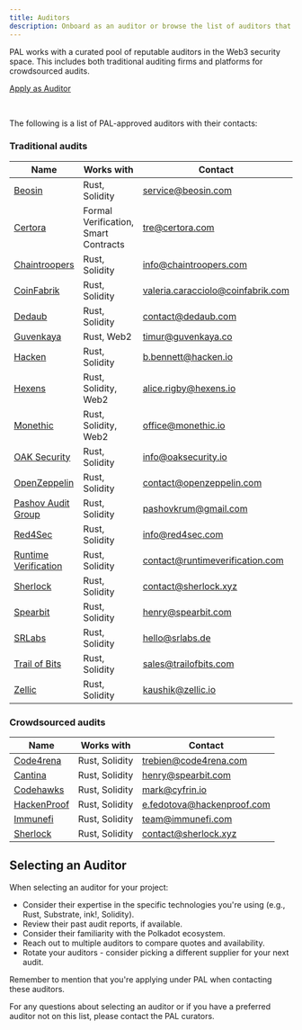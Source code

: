```yaml
---
title: Auditors
description: Onboard as an auditor or browse the list of auditors that cooperate with PAL
---
```


PAL works with a curated pool of reputable auditors in the Web3 security space. This includes both traditional auditing firms and platforms for crowdsourced audits.

<div class="fundingButton">
  <a href="https://forms.gle/7G1sA3jKTpbuQ7Qi6" target="_blank" class="button button--primary">
    <p class="innerButtonText"> Apply as Auditor </p>
  </a>
</div>
<br/>

The following is a list of PAL-approved auditors with their contacts:

### Traditional audits
| Name                                                    | Works with                           | Contact                           |
|---------------------------------------------------------|--------------------------------------|-----------------------------------|
| [Beosin](https://beosin.com)                            | Rust, Solidity                       | service@beosin.com                |
| [Certora](https://www.certora.com/)                     | Formal Verification, Smart Contracts | tre@certora.com                   |
| [Chaintroopers](https://chaintroopers.com)              | Rust, Solidity                       | info@chaintroopers.com            |
| [CoinFabrik](https://coinfabrik.com)                    | Rust, Solidity                       | valeria.caracciolo@coinfabrik.com |
| [Dedaub](https://dedaub.com)                            | Rust, Solidity                       | contact@dedaub.com                |
| [Guvenkaya](https://www.guvenkaya.co/)                  | Rust, Web2                           | timur@guvenkaya.co                |
| [Hacken](https://hacken.io)                             | Rust, Solidity                       | b.bennett@hacken.io               |
| [Hexens](https://hexens.io/)                            | Rust, Solidity, Web2                 | alice.rigby@hexens.io             |
| [Monethic](https://monethic.io/)                        | Rust, Solidity, Web2                 | office@monethic.io                | 
| [OAK Security](https://oaksecurity.io)                  | Rust, Solidity                       | info@oaksecurity.io               |
| [OpenZeppelin](https://openzeppelin.com)                | Rust, Solidity                       | contact@openzeppelin.com          |
| [Pashov Audit Group](https://www.pashov.net/)           | Rust, Solidity                       | pashovkrum@gmail.com              |
| [Red4Sec](https://red4sec.com)                          | Rust, Solidity                       | info@red4sec.com                  |
| [Runtime Verification](https://runtimeverification.com) | Rust, Solidity                       | contact@runtimeverification.com   |
| [Sherlock](https://sherlock.xyz)                        | Rust, Solidity                       | contact@sherlock.xyz              |
| [Spearbit](https://spearbit.com)                        | Rust, Solidity                       | henry@spearbit.com                |
| [SRLabs](https://srlabs.de)                             | Rust, Solidity                       | hello@srlabs.de                   |
| [Trail of Bits](https://trailofbits.com)                | Rust, Solidity                       | sales@trailofbits.com             |
| [Zellic](https://zellic.io)                             | Rust, Solidity                       | kaushik@zellic.io                 |

### Crowdsourced audits
| Name                                      | Works with     | Contact                    |
|-------------------------------------------|----------------|----------------------------|
| [Code4rena](https://code4rena.com)        | Rust, Solidity | trebien@code4rena.com      |
| [Cantina](https://cantina.xyz)            | Rust, Solidity | henry@spearbit.com         |
| [Codehawks](https://codehawks.cyfrin.io/) | Rust, Solidity | mark@cyfrin.io             |
| [HackenProof](https://hackenproof.com)    | Rust, Solidity | e.fedotova@hackenproof.com |
| [Immunefi](https://immunefi.com)          | Rust, Solidity | team@immunefi.com          |
| [Sherlock](https://sherlock.xyz)          | Rust, Solidity | contact@sherlock.xyz       |

## Selecting an Auditor 

When selecting an auditor for your project:

* Consider their expertise in the specific technologies you're using (e.g., Rust, Substrate, ink!, Solidity).
* Review their past audit reports, if available.
* Consider their familiarity with the Polkadot ecosystem.
* Reach out to multiple auditors to compare quotes and availability.
* Rotate your auditors - consider picking a different supplier for your next audit.

Remember to mention that you're applying under PAL when contacting these auditors.

For any questions about selecting an auditor or if you have a preferred auditor not on this list, please contact the PAL curators.
